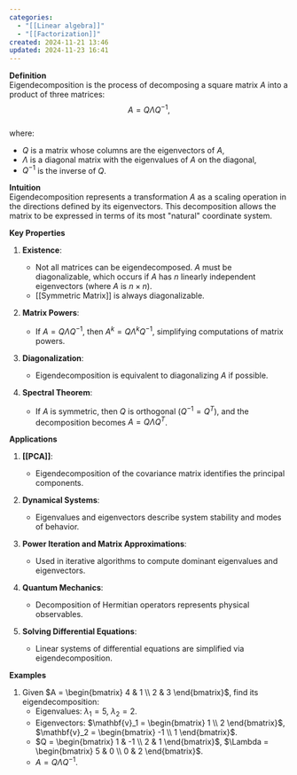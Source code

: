```yaml
---
categories:
  - "[[Linear algebra]]"
  - "[[Factorization]]"
created: 2024-11-21 13:46
updated: 2024-11-23 16:41
---
```

**Definition**  
Eigendecomposition is the process of decomposing a square matrix $A$ into a product of three matrices:  
$$ A = Q \Lambda Q^{-1}, $$  
where:  
- $Q$ is a matrix whose columns are the eigenvectors of $A$,  
- $\Lambda$ is a diagonal matrix with the eigenvalues of $A$ on the diagonal,  
- $Q^{-1}$ is the inverse of $Q$.

**Intuition**  
Eigendecomposition represents a transformation $A$ as a scaling operation in the directions defined by its eigenvectors. This decomposition allows the matrix to be expressed in terms of its most "natural" coordinate system.

**Key Properties**  
1. **Existence**:  
   - Not all matrices can be eigendecomposed. $A$ must be diagonalizable, which occurs if $A$ has $n$ linearly independent eigenvectors (where $A$ is $n \times n$).  
   - [[Symmetric Matrix]] is always diagonalizable.  

2. **Matrix Powers**:  
   - If $A = Q \Lambda Q^{-1}$, then $A^k = Q \Lambda^k Q^{-1}$, simplifying computations of matrix powers.  

3. **Diagonalization**:  
   - Eigendecomposition is equivalent to diagonalizing $A$ if possible.  

4. **Spectral Theorem**:  
   - If $A$ is symmetric, then $Q$ is orthogonal ($Q^{-1} = Q^T$), and the decomposition becomes $A = Q \Lambda Q^T$.  

**Applications**  
1. **[[PCA]]**:  
   - Eigendecomposition of the covariance matrix identifies the principal components.  

2. **Dynamical Systems**:  
   - Eigenvalues and eigenvectors describe system stability and modes of behavior.  

3. **Power Iteration and Matrix Approximations**:  
   - Used in iterative algorithms to compute dominant eigenvalues and eigenvectors.  

4. **Quantum Mechanics**:  
   - Decomposition of Hermitian operators represents physical observables.  

5. **Solving Differential Equations**:  
   - Linear systems of differential equations are simplified via eigendecomposition.  

**Examples**  
1. Given $A = \begin{bmatrix} 4 & 1 \\ 2 & 3 \end{bmatrix}$, find its eigendecomposition:  
   - Eigenvalues: $\lambda_1 = 5$, $\lambda_2 = 2$.  
   - Eigenvectors: $\mathbf{v}_1 = \begin{bmatrix} 1 \\ 2 \end{bmatrix}$, $\mathbf{v}_2 = \begin{bmatrix} -1 \\ 1 \end{bmatrix}$.  
   - $Q = \begin{bmatrix} 1 & -1 \\ 2 & 1 \end{bmatrix}$, $\Lambda = \begin{bmatrix} 5 & 0 \\ 0 & 2 \end{bmatrix}$.  
   - $A = Q \Lambda Q^{-1}$.  